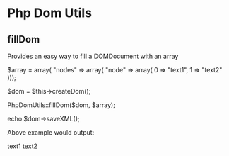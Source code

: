 # Php Dom Utils #

## fillDom ##

Provides an easy way to fill a DOMDocument with an array

  $array = array(
    "nodes" => array(
      "node" => array(
        0 => "text1",
        1 => "text2"
      )));

  $dom = $this->createDom();

  PhpDomUtils::fillDom($dom, $array);

  echo $dom->saveXML();

Above example would output:

<?xml version="1.0" encoding="utf-8"?>
<nodes>
  <node>text1</node>
  <node>text2</node>
</nodes>